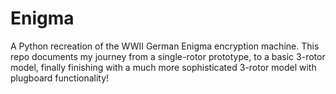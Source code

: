 # Enigma
A Python recreation of the WWII German Enigma encryption machine. This repo documents my journey from a single-rotor prototype, to a basic 3-rotor model, finally finishing with a much more sophisticated 3-rotor model with plugboard functionality!
